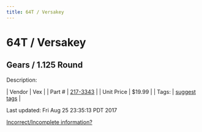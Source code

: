 ```yaml
---
title: 64T / Versakey
---
```


# 64T / Versakey
## Gears / 1.125 Round
Description: 	 

| Vendor | Vex | 
| Part # | [217-3343](http://www.vexrobotics.com/vexpro/motion/vexpro-gears/bearing-bore-gears.html) | 
| Unit Price | $19.99 | 
| Tags: | [suggest tags](https://docs.google.com/forms/d/e/1FAIpQLSeWyY8v3RgOty-MyWmh9U0iivNYN_molChYyS-0U-o-kOAv_g/viewform) | 

Last updated: Fri Aug 25 23:35:13 PDT 2017

 [Incorrect/Incomplete information?](https://docs.google.com/forms/d/e/1FAIpQLSeWyY8v3RgOty-MyWmh9U0iivNYN_molChYyS-0U-o-kOAv_g/viewform)